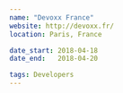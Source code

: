 ```yaml
---
name: "Devoxx France"
website: http://devoxx.fr/
location: Paris, France

date_start: 2018-04-18
date_end:   2018-04-20

tags: Developers
---
```

